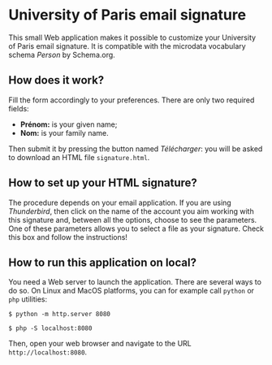# University of Paris email signature

This small Web application makes it possible to customize your University of Paris email signature. It is compatible with the microdata vocabulary schema *Person* by Schema.org.

## How does it work?

Fill the form accordingly to your preferences. There are only two required fields:
- **Prénom:** is your given name;
- **Nom:** is your family name.

Then submit it by pressing the button named *Télécharger*: you will be asked to download an HTML file `signature.html`.

## How to set up your HTML signature?

The procedure depends on your email application. If you are using *Thunderbird*, then click on the name of the account you aim working with this signature and, between all the options, choose to see the parameters. One of these parameters allows you to select a file as your signature. Check this box and follow the instructions!

## How to run this application on local?

You need a Web server to launch the application. There are several ways to do so. On Linux and MacOS platforms, you can for example call `python` or `php` utilities:

```shell
$ python -m http.server 8080
```

```shell
$ php -S localhost:8080
```

Then, open your web browser and navigate to the URL `http://localhost:8080`.
